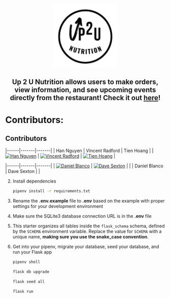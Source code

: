 <div align="center">
   <img src="/vite-project/public/images/logo.png" with="200" height="200" justify="center"/>
</div>

<div align="center" justify="center">
   <h2>Up 2 U Nutrition allows users to make orders, view information, and see upcoming events directly from the restaurant! Check it out <a href=https://up-2-u-nutrition.onrender.com>here</a>!</h2>
</div>

# Contributors: 
## Contributors


|------|-------|-------|
| Han Nguyen | Vincent Radford | Tien Hoang |
| [![Han Nguyen](https://img.shields.io/badge/LinkedIn-blue?style=for-the-badge&logo=linkedin&logoColor=white)](https://www.linkedin.com/in/han-nguyen-developer) | [![Vincent Radford](https://img.shields.io/badge/LinkedIn-blue?style=for-the-badge&logo=linkedin&logoColor=white)](https://www.linkedin.com/in/vincent-radford-1a9599173) | [![Tien Hoang](https://img.shields.io/badge/LinkedIn-blue?style=for-the-badge&logo=linkedin&logoColor=white)](https://www.linkedin.com/in/tien-hoang-6205b5281) |


|------|-------|-------|
| [![Daniel Blanco](https://img.shields.io/badge/LinkedIn-blue?style=for-the-badge&logo=linkedin&logoColor=white)](https://www.linkedin.com/in/blancodaniel) | [![Dave Sexton](https://img.shields.io/badge/LinkedIn-blue?style=for-the-badge&logo=linkedin&logoColor=white)](https://www.linkedin.com/in/dave-sexton-jr) |      |
| Daniel Blanco | Dave Sexton |       |

2. Install dependencies

      ```bash
      pipenv install -r requirements.txt
      ```

3. Rename the **.env.example** file to **.env** based on the example with proper settings for your
   development environment

4. Make sure the SQLite3 database connection URL is in the **.env** file

5. This starter organizes all tables inside the `flask_schema` schema, defined
   by the `SCHEMA` environment variable.  Replace the value for
   `SCHEMA` with a unique name, **making sure you use the snake_case
   convention**.

6. Get into your pipenv, migrate your database, seed your database, and run your Flask app

   ```bash
   pipenv shell
   ```

   ```bash
   flask db upgrade
   ```

   ```bash
   flask seed all
   ```

   ```bash
   flask run
   ```

